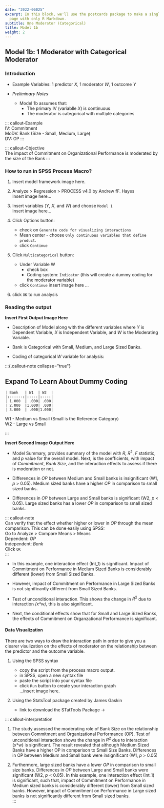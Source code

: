 ```yaml
---
date: "2022-06025"
excerpt: In this block, we'll use the postcards package to make a single 'about' home
  page with only R Markdown.
subtitle: One Moderator (Categorical)
title: Model 1b
weight: 2
---
```


## Model 1b: 1 Moderator with Categorical Moderator  

### Introduction  

- Example Variables: 1 predictor *X*, 1 moderator *W*, 1 outcome *Y*  

- *Preliminary Notes*  
  - Model 1b assumes that:  
    - The primary IV (variablle *X*) is continuous  
    - The moderator is categorical with multiple categories  

::: callout-Example  
IV: Commitment  
MoDV: Bank (Size - Small, Medium, Large)  
DV: OP
:::  

::: callout-Objective  
The impact of Commitment on Organizational Performance is moderated by the size of the Bank
:::  

### How to run in SPSS Process Macro?  

1. Insert model framework image here.  

2. Analyze > Regression > PROCESS v4.0 by Andrew fF. Hayes  
    Insert image here...  

3. Insert variables (*Y*, *X*, and *W*) and choose `Model 1`  
    Insert image here...  

4. Click Options button:  
    - check on `Generate code for visualizing interactions`  
    - Mean center - choose `Only continuous variables that define product`.  
    - click `Continue`

5. Click `Multicategorical` button:  
    - Under Variable W  
        - check box  
        - Coding system: `Indicator` (this will create a dummy coding for the moderator variable)
    - click `Continue`
    insert image here ...  

5. click `OK` to run analysis  

### Reading the output  

**Insert First Output Image Here**  

- Description of Model along with the different variables where *Y* is Dependent Variable, *X* is Independent Variable, and *W* is the Moderating Variable.  

- Bank is Categorical with Small, Medium, and Large Sized Banks.  

- Coding of categorical *W* variable for analysis:  

:::{.callout-note collapse="true"}
## Expand To Learn About Dummy Coding

    | Bank   | W1  | W2  |  
    |:------:|:---:|:---:|  
    | 1.000  | .000| .000|  
    | 2.000  |1.000| .000|  
    | 3.000  | .000|1.000|  
    
  W1 - Medium vs Small (Small is the Reference Category)  
  W2 - Large vs Small  
  
:::

**Insert Second Image Output Here**  

- Model Summary, provides summary of the model with $R$, $R^2$, $F$ statistic, and $p$ value for the overall model. Next, is the coefficients, with impact of *Commitment*, *Bank Size*, and the interaction effects to assess if there is moderation or not.  

- Differences in *OP* between Medium and Small banks is insignificant (W1, *p* > 0.05). Medium sized banks have a higher *OP* in comparison to small sized banks.  

- Differences in *OP* between Large and Small banks is significant (W2, $p$ < 0.05). Large sized banks has a lower *OP* in comparison to small sized banks.  

::: callout-note  
Can verify that the effect whether higher or lower in *OP* through the mean comparison. This can be done easily using SPSS:  
Go to Analyze > Compare Means > Means  
Dependent: *OP*  
Independent: *Bank*  
Click `OK`  
:::  

- In this example, one interaction effect (Int_1) is significant. Impact of Commitment on Performance in Medium Sized Banks is considerably different (lower) from Small Sized Banks.  

- However, impact of Commitment on Performance in Large Sized Banks is not significantly different from Small Sized Banks.  

- Test of unconditional interaction. This shows the change in $R^2$ due to interaction _(x*w)_, this is also significant.  

- Next, the conditional effects show that for Small and Large Sized Banks, the effects of Commitment on Organzational Performance is significant.  

#### Data Visualization  

There are two ways to draw the interaction path in order to give you a clearer visulization on the effects of moderator on the relationship between the predictor and the outcome variable.  

1. Using the SPSS syntax  
    - copy the script from the process macro output.  
    - in SPSS, open a new syntax file  
    - paste the script into your syntax file  
    - click `Run` button to create your interaction graph  
    ...insert image here.  

2. Using the StatsTool package created by James Gaskin  
    - link to download the STatTools Package ->  

::: callout-interpretation  
1. The study assessed the moderating role of Bank Size on the relationship between Commitment and Organizational Performance (OP). Test of unconditional interaction shows the change in $R^2$ due to interaction (x*w) is significant. The result revealed that although Medium Sized Banks have a higher OP in comparison to Small Size Banks. Differences in OP between Medium and Small bank were insignificant (W1, $p$ > 0.05)   

2. Furthermore, large sized banks have a lower *OP* in comparison to small size banks. Differences in *OP* between Large and Small banks were significant (W2, *p* < 0.05). In this example, one interaction effect (Int_1) is significant, such that, impact of Commitment on Performance in Medium sized banks is considerably different (lower) from Small sized banks. However, impact of Commitment on Performance in Large sized banks is not significantly different from Small sized banks.  
:::  